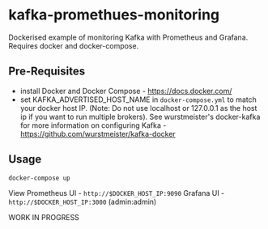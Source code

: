 # kafka-promethues-monitoring
Dockerised example of monitoring Kafka with Prometheus and Grafana.  Requires docker and docker-compose.  

## Pre-Requisites
* install Docker and Docker Compose - https://docs.docker.com/
* set KAFKA_ADVERTISED_HOST_NAME in `docker-compose.yml` to match your docker host IP.  (Note: Do not use localhost or 127.0.0.1 as the host ip if you want to run multiple brokers).  See wurstmeister's docker-kafka for more information on configuring Kafka - https://github.com/wurstmeister/kafka-docker

## Usage

```
docker-compose up
```

View Prometheus UI - `http://$DOCKER_HOST_IP:9090`
Grafana UI - `http://$DOCKER_HOST_IP:3000` (admin:admin)

WORK IN PROGRESS
